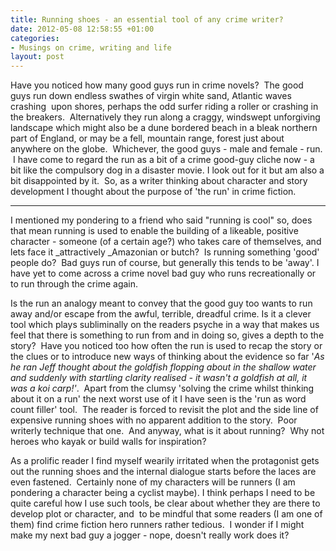 ```yaml
---
title: Running shoes - an essential tool of any crime writer?
date: 2012-05-08 12:58:55 +01:00
categories:
- Musings on crime, writing and life
layout: post
---
```


Have you noticed how many good guys run in crime novels?  The good guys run down endless swathes of virgin white sand, Atlantic waves crashing  upon shores, perhaps the odd surfer riding a roller or crashing in the breakers.  Alternatively they run along a craggy, windswept unforgiving landscape which might also be a dune bordered beach in a bleak northern part of England, or may be a fell, mountain range, forest just about anywhere on the globe.  Whichever, the good guys - male and female - run.  I have come to regard the run as a bit of a crime good-guy cliche now - a bit like the compulsory dog in a disaster movie. I look out for it but am also a bit disappointed by it.  So, as a writer thinking about character and story development I thought about the purpose of 'the run' in crime fiction.

---

I mentioned my pondering to a friend who said "running is cool" so, does that mean running is used to enable the building of a likeable, positive character - someone (of a certain age?) who takes care of themselves, and lets face it _attractively _Amazonian or butch?  Is running something 'good' people do?  Bad guys run of course, but generally this tends to be 'away'. I have yet to come across a crime novel bad guy who runs recreationally or to run through the crime again.

Is the run an analogy meant to convey that the good guy too wants to run away and/or escape from the awful, terrible, dreadful crime. Is it a clever tool which plays subliminally on the readers psyche in a way that makes us feel that there is something to run from and in doing so, gives a depth to the story?  Have you noticed too how often the run is used to recap the story or the clues or to introduce new ways of thinking about the evidence so far '_As he ran_ _Jeff thought about the goldfish flopping about in the shallow water and suddenly with startling clarity realised - it wasn't a goldfish at all, it was a koi carp!'_.  Apart from the clumsy 'solving the crime whilst thinking about it on a run' the next worst use of it I have seen is the 'run as word count filler' tool.  The reader is forced to revisit the plot and the side line of expensive running shoes with no apparent addition to the story.  Poor writerly technique that one.  And anyway, what is it about running?  Why not heroes who kayak or build walls for inspiration?

As a prolific reader I find myself wearily irritated when the protagonist gets out the running shoes and the internal dialogue starts before the laces are even fastened.  Certainly none of my characters will be runners (I am pondering a character being a cyclist maybe). I think perhaps I need to be quite careful how I use such tools, be clear about whether they are there to develop plot or character, and  to be mindful that some readers (I am one of them) find crime fiction hero runners rather tedious.  I wonder if I might make my next bad guy a jogger - nope, doesn't really work does it?